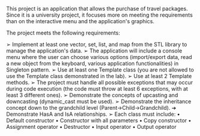 This project is an application that allows the purchase of travel packages. Since it is a university project, it focuses more on meeting the requirements than on the interactive menu and the application's graphics.

The project meets the following requirements:

➢ Implement at least one vector, set, list, and map from the STL library to manage the application's data.
➢ The application will include a console menu where the user can choose various options (import/export data, read a new object from the keyboard, various application functionalities) in Singleton pattern.
➢ Use at least one Template class (you are not allowed to use the Template class demonstrated in the lab).
➢ Use at least 2 Template methods.
➢ The project must handle all possible exceptions that may occur during code execution (the code must throw at least 6 exceptions, with at least 3 different ones).
➢ Demonstrate the concepts of upcasting and downcasting (dynamic_cast must be used).
➢ Demonstrate the inheritance concept down to the grandchild level (Parent->Child->Grandchild).
➔ Demonstrate HasA and IsA relationships.
➢ Each class must include:
• Default constructor
• Constructor with all parameters
• Copy constructor
• Assignment operator
• Destructor
• Input operator
• Output operator

